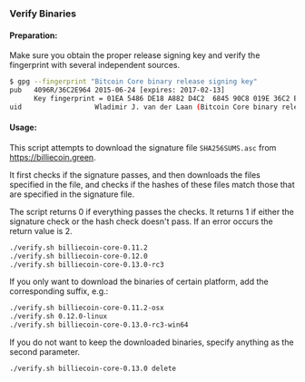 ### Verify Binaries

#### Preparation:

Make sure you obtain the proper release signing key and verify the fingerprint with several independent sources.

```sh
$ gpg --fingerprint "Bitcoin Core binary release signing key"
pub   4096R/36C2E964 2015-06-24 [expires: 2017-02-13]
      Key fingerprint = 01EA 5486 DE18 A882 D4C2  6845 90C8 019E 36C2 E964
uid                  Wladimir J. van der Laan (Bitcoin Core binary release signing key) <laanwj@gmail.com>
```

#### Usage:

This script attempts to download the signature file `SHA256SUMS.asc` from https://billiecoin.green.

It first checks if the signature passes, and then downloads the files specified in the file, and checks if the hashes of these files match those that are specified in the signature file.

The script returns 0 if everything passes the checks. It returns 1 if either the signature check or the hash check doesn't pass. If an error occurs the return value is 2.


```sh
./verify.sh billiecoin-core-0.11.2
./verify.sh billiecoin-core-0.12.0
./verify.sh billiecoin-core-0.13.0-rc3
```

If you only want to download the binaries of certain platform, add the corresponding suffix, e.g.:

```sh
./verify.sh billiecoin-core-0.11.2-osx
./verify.sh 0.12.0-linux
./verify.sh billiecoin-core-0.13.0-rc3-win64
```

If you do not want to keep the downloaded binaries, specify anything as the second parameter.

```sh
./verify.sh billiecoin-core-0.13.0 delete
```
